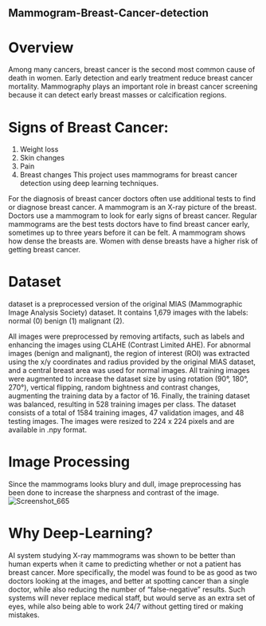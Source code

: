 ## Mammogram-Breast-Cancer-detection


# Overview
Among many cancers, breast cancer is the second most common cause of death in women. Early detection and early treatment reduce breast cancer mortality. Mammography plays an important role in breast cancer screening because it can detect early breast masses or calcification regions.

# Signs of Breast Cancer:
1. Weight loss
2. Skin changes
3. Pain
4. Breast changes
This project uses mammograms for breast cancer detection using deep learning techniques.

For the diagnosis of breast cancer doctors often use additional tests to find or diagnose breast cancer. A mammogram is an X-ray picture of the breast. Doctors use a mammogram to look for early signs of breast cancer. Regular mammograms are the best tests doctors have to find breast cancer early, sometimes up to three years before it can be felt. A mammogram shows how dense the breasts are. Women with dense breasts have a higher risk of getting breast cancer.

# Dataset
dataset is a preprocessed version of the original MIAS (Mammographic Image Analysis Society) dataset. It contains 1,679 images with the labels:
normal (0)
benign (1)
malignant (2).

All images were preprocessed by removing artifacts, such as labels and enhancing the images using CLAHE (Contrast Limited AHE). For abnormal images (benign and malignant), the region of interest (ROI) was extracted using the x/y coordinates and radius provided by the original MIAS dataset, and a central breast area was used for normal images.
All training images were augmented to increase the dataset size by using rotation (90°, 180°, 270°), vertical flipping, random bightness and contrast changes, augmenting the training data by a factor of 16. Finally, the training dataset was balanced, resulting in 528 training images per class.
The dataset consists of a total of 1584 training images, 47 validation images, and 48 testing images.
The images were resized to 224 x 224 pixels and are available in .npy format.

# Image Processing
Since the mammograms looks blury and dull, image preprocessing has been done to increase the sharpness and contrast of the image.
![Screenshot_665](https://github.com/vijayalakshmisatya/Mammogram-Breast-Cancer-detection/assets/159516375/98df505a-603e-43e9-bd4e-af8d18c4ed07)


# Why Deep-Learning?
AI system studying X-ray mammograms was shown to be better than human experts when it came to predicting whether or not a patient has breast cancer. More specifically, the model was found to be as good as two doctors looking at the images, and better at spotting cancer than a single doctor, while also reducing the number of “false-negative” results. Such systems will never replace medical staff, but would serve as an extra set of eyes, while also being able to work 24/7 without getting tired or making mistakes.
